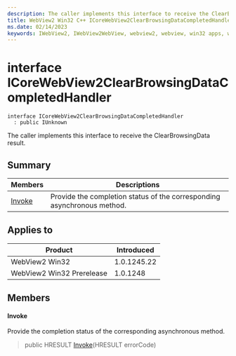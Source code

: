 ```yaml
---
description: The caller implements this interface to receive the ClearBrowsingData result.
title: WebView2 Win32 C++ ICoreWebView2ClearBrowsingDataCompletedHandler
ms.date: 02/14/2023
keywords: IWebView2, IWebView2WebView, webview2, webview, win32 apps, win32, edge, ICoreWebView2, ICoreWebView2Controller, browser control, edge html, ICoreWebView2ClearBrowsingDataCompletedHandler
---
```


# interface ICoreWebView2ClearBrowsingDataCompletedHandler

```
interface ICoreWebView2ClearBrowsingDataCompletedHandler
  : public IUnknown
```

The caller implements this interface to receive the ClearBrowsingData result.

## Summary

 Members                        | Descriptions
--------------------------------|---------------------------------------------
[Invoke](#invoke) | Provide the completion status of the corresponding asynchronous method.

## Applies to

Product                         | Introduced
--------------------------------|---------------------------------------------
WebView2 Win32            |    1.0.1245.22
WebView2 Win32 Prerelease |    1.0.1248

## Members

#### Invoke

Provide the completion status of the corresponding asynchronous method.

> public HRESULT [Invoke](#invoke)(HRESULT errorCode)

